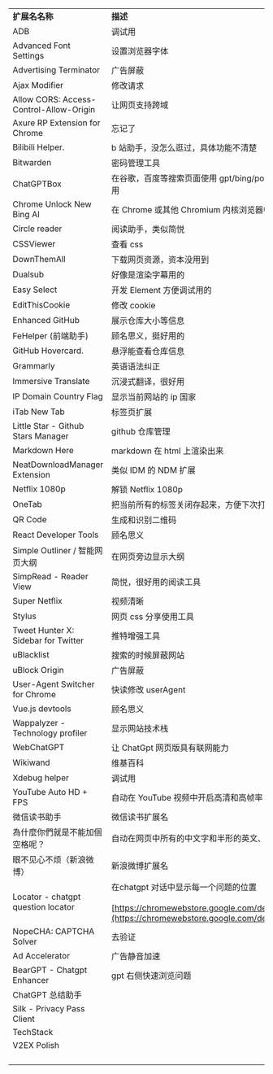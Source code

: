   

|   |   |
|---|---|
|**扩展名名称**|**描述**|
|ADB|调试用|
|Advanced Font Settings|设置浏览器字体|
|Advertising Terminator|广告屏蔽|
|Ajax Modifier|修改请求|
|Allow CORS: Access-Control-Allow-Origin|让网页支持跨域|
|Axure RP Extension for Chrome|忘记了|
|Bilibili Helper.|b 站助手，没怎么逛过，具体功能不清楚|
|Bitwarden|密码管理工具|
|ChatGPTBox|在谷歌，百度等搜索页面使用 gpt/bing/poe 等等，github, 微信公众号，知乎等都可以用|
|Chrome Unlock New Bing AI|在 Chrome 或其他 Chromium 内核浏览器中使用 New Bing AI|
|Circle reader|阅读助手，类似简悦|
|CSSViewer|查看 css|
|DownThemAll|下载网页资源，资本没用到|
|Dualsub|好像是渲染字幕用的|
|Easy Select|开发 Element 方便调试用的|
|EditThisCookie|修改 cookie|
|Enhanced GitHub|展示仓库大小等信息|
|FeHelper (前端助手)|顾名思义，挺好用的|
|GitHub Hovercard.|悬浮能查看仓库信息|
|Grammarly|英语语法纠正|
|Immersive Translate|沉浸式翻译，很好用|
|IP Domain Country Flag|显示当前网站的 ip 国家|
|iTab New Tab|标签页扩展|
|Little Star - Github Stars Manager|github 仓库管理|
|Markdown Here|markdown 在 html 上渲染出来|
|NeatDownloadManager Extension|类似 IDM 的 NDM 扩展|
|Netflix 1080p|解锁 Netflix 1080p|
|OneTab|把当前所有的标签关闭存起来，方便下次打开|
|QR Code|生成和识别二维码|
|React Developer Tools|顾名思义|
|Simple Outliner / 智能网页大纲|在网页旁边显示大纲|
|SimpRead - Reader View|简悦，很好用的阅读工具|
|Super Netflix|视频清晰|
|Stylus|网页 css 分享使用工具|
|Tweet Hunter X: Sidebar for Twitter|推特增强工具|
|uBlacklist|搜索的时候屏蔽网站|
|uBlock Origin|广告屏蔽|
|User-Agent Switcher for Chrome|快读修改 userAgent|
|Vue.js devtools|顾名思义|
|Wappalyzer - Technology profiler|显示网站技术栈|
|WebChatGPT|让 ChatGpt 网页版具有联网能力|
|Wikiwand|维基百科|
|Xdebug helper|调试用|
|YouTube Auto HD + FPS|自动在 YouTube 视频中开启高清和高帧率|
|微信读书助手|微信读书扩展名|
|為什麼你們就是不能加個空格呢？|自动在网页中所有的中文字和半形的英文、数字、符号之间插入空白|
|眼不见心不烦（新浪微博）|新浪微博扩展名|
|Locator - chatgpt question locator|在chatgpt 对话中显示每一个问题的位置  <br>  <br>[https://chromewebstore.google.com/detail/gdojaklebiimihgaggfmkpflepmehbfb](https://chromewebstore.google.com/detail/gdojaklebiimihgaggfmkpflepmehbfb)|
|NopeCHA: CAPTCHA Solver|去验证|
|Ad Accelerator|广告静音加速|
|BearGPT - Chatgpt Enhancer|gpt 右侧快速浏览问题|
|ChatGPT 总结助手||
|Silk - Privacy Pass Client||
|TechStack||
|V2EX Polish||
|||
|||
|||
|||